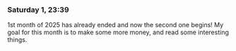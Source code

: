 ### Saturday 1, 23:39

1st month of 2025 has already ended and now the second one begins! My goal for this month is to make some more money, and read some interesting things.
